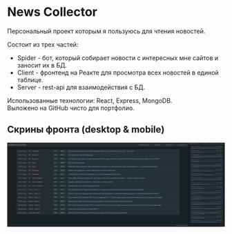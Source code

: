 News Collector
==========================
Персональный проект которым я пользуюсь для чтения новостей.

Состоит из трех частей:
- Spider - бот, который собирает новости с интересных мне сайтов и заносит их в БД.
- Client - фронтенд на Реакте для просмотра всех новостей в единой таблице.
- Server - rest-api для взаимодействия с БД.

Использованные технологии: React, Express, MongoDB.\
Выложено на GitHub чисто для портфолио.

## Скрины фронта (desktop & mobile)

![screenshot](screenshots/dark.png)
